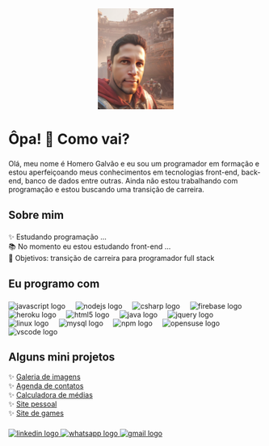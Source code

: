 <div align="center">
  <img height="200" src="https://github.com/homerao/homerao/blob/main/image(4).png"  />
</div>

###

<h1 align="left">Ôpa! 👋 Como vai?</h1>

###

<p align="left">Olá, meu nome é Homero Galvão e eu sou um programador em formação e estou aperfeiçoando meus conhecimentos em tecnologias front-end, back-end, banco de dados entre outras. Ainda não estou trabalhando com programação e estou buscando uma transição de carreira.</p>

###

<h2 align="left">Sobre mim</h2>

###

<p align="left">✨ Estudando programação ...<br>📚 No momento eu estou estudando front-end ...<br>🎯 Objetivos: transição de carreira para programador full stack</p>

###

<h2 align="left">Eu programo com</h2>

###

<div align="left">
  <img src="https://cdn.jsdelivr.net/gh/devicons/devicon/icons/javascript/javascript-original.svg" height="40" alt="javascript logo"  />
  <img width="12" />
  <img src="https://cdn.jsdelivr.net/gh/devicons/devicon/icons/nodejs/nodejs-original.svg" height="40" alt="nodejs logo"  />
  <img width="12" />
  <img src="https://cdn.jsdelivr.net/gh/devicons/devicon/icons/csharp/csharp-original.svg" height="40" alt="csharp logo"  />
  <img width="12" />
  <img src="https://cdn.jsdelivr.net/gh/devicons/devicon/icons/firebase/firebase-plain.svg" height="40" alt="firebase logo"  />
  <img width="12" />
  <img src="https://cdn.jsdelivr.net/gh/devicons/devicon/icons/heroku/heroku-original.svg" height="40" alt="heroku logo"  />
  <img width="12" />
  <img src="https://cdn.jsdelivr.net/gh/devicons/devicon/icons/html5/html5-original.svg" height="40" alt="html5 logo"  />
  <img width="12" />
  <img src="https://cdn.jsdelivr.net/gh/devicons/devicon/icons/java/java-original.svg" height="40" alt="java logo"  />
  <img width="12" />
  <img src="https://cdn.jsdelivr.net/gh/devicons/devicon/icons/jquery/jquery-original.svg" height="40" alt="jquery logo"  />
  <img width="12" />
  <img src="https://cdn.jsdelivr.net/gh/devicons/devicon/icons/linux/linux-original.svg" height="40" alt="linux logo"  />
  <img width="12" />
  <img src="https://cdn.jsdelivr.net/gh/devicons/devicon/icons/mysql/mysql-original.svg" height="40" alt="mysql logo"  />
  <img width="12" />
  <img src="https://cdn.jsdelivr.net/gh/devicons/devicon/icons/npm/npm-original-wordmark.svg" height="40" alt="npm logo"  />
  <img width="12" />
  <img src="https://cdn.jsdelivr.net/gh/devicons/devicon/icons/opensuse/opensuse-original.svg" height="40" alt="opensuse logo"  />
  <img width="12" />
  <img src="https://cdn.jsdelivr.net/gh/devicons/devicon/icons/vscode/vscode-original.svg" height="40" alt="vscode logo"  />
</div>

###
<h2 align="left">Alguns mini projetos</h2>
<p align="left">
  ✨ <a href="https://jquery-galeria-fotos-khaki.vercel.app/" target="_blank"> Galeria de imagens</a><br>
  ✨ <a href="https://agenda-contatos-sooty.vercel.app/" target="_blank"> Agenda de contatos</a><br>
  ✨ <a href="https://projeto-calculadora-medias-seven-iota.vercel.app/" target="_blank">Calculadora de médias</a><br>
  ✨ <a href="https://projeto-1-ebac-eight.vercel.app/" target="_blank"> Site pessoal</a><br>
  ✨ <a href="https://site-game-shop-amber.vercel.app/" target="_blank"> Site de games</a><br>
 
###
<div align="left">
  <a href="https://www.linkedin.com/in/homero-tiago" target="_blank">
    <img src="https://raw.githubusercontent.com/homerao/profile-readme-generator/master/src/assets/icons/social/linkedin/default.svg" width="52" height="40" alt="linkedin logo"  />
  </a>
  <a href="11971700251" target="_blank">
    <img src="https://raw.githubusercontent.com/homerao/profile-readme-generator/master/src/assets/icons/social/whatsapp/default.svg" width="52" height="40" alt="whatsapp logo"  />
  </a>
  <a href="homerao@gmail.com" target="_blank">
    <img src="https://raw.githubusercontent.com/homerao/profile-readme-generator/master/src/assets/icons/social/gmail/default.svg" width="52" height="40" alt="gmail logo"  />
  </a>
</div>

###
